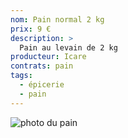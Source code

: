 ```yaml
---
nom: Pain normal 2 kg
prix: 9 €
description: >
  Pain au levain de 2 kg
producteur: Icare
contrats: pain
tags: 
  - épicerie
  - pain
---
```


![photo du pain](./media/pain-normal.jpg)
